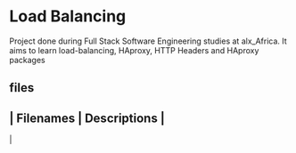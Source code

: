 # Load Balancing

Project done during Full Stack Software Engineering studies at alx_Africa. It aims to learn load-balancing, HAproxy, HTTP Headers and HAproxy packages

## files

## | Filenames | Descriptions |

|
